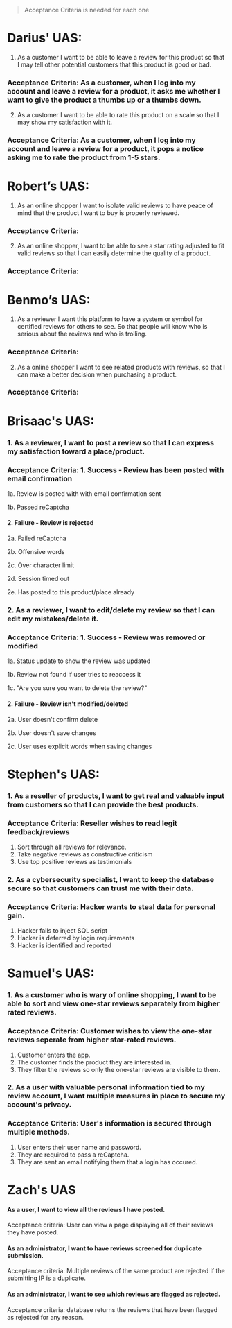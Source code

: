 >Acceptance Criteria is needed for each one

# Darius' UAS:
1. As a customer I want to be able to leave a review for this product so that I may tell other potential customers that this product is good or bad.
### Acceptance Criteria: As a customer, when I log into my account and leave a review for a product, it asks me whether I want to give the product a thumbs up or a thumbs down.
2. As a customer I want to be able to rate this product on a scale so that I may show my satisfaction with it. 
### Acceptance Criteria: As a customer, when I log into my account and leave a review for a product, it pops a notice asking me to rate the product from 1-5 stars.
# Robert’s UAS:
1.	As an online shopper I want to isolate valid reviews to have peace of mind that the product I want to buy is properly reviewed.
### Acceptance Criteria:
2.	As an online shopper, I want to be able to see a star rating adjusted to fit valid reviews so that I can easily determine the quality of a product.
### Acceptance Criteria:
# Benmo’s UAS:
1.	As a reviewer I want this platform to have a system or symbol for certified reviews for others to see. So that people will know who is serious about the reviews and who is trolling.
### Acceptance Criteria:
2.	As a online shopper I want to see related products with reviews, so that I can make a better decision when purchasing a product.
### Acceptance Criteria: 
# Brisaac's UAS:
### 1. As a reviewer, I want to post a review so that I can express my satisfaction toward a place/product.
### Acceptance Criteria: 1. Success - Review has been posted with email confirmation
1a. Review is posted with with email confirmation sent

1b. Passed reCaptcha
#### 2. Failure - Review is rejected
2a. Failed reCaptcha

2b. Offensive words

2c. Over character limit

2d. Session timed out

2e. Has posted to this product/place already
### 2. As a reviewer, I want to edit/delete my review so that I can edit my mistakes/delete it.
### Acceptance Criteria: 1. Success - Review was removed or modified
1a. Status update to show the review was updated

1b. Review not found if user tries to reaccess it

1c. "Are you sure you want to delete the review?"
#### 2. Failure - Review isn't modified/deleted
2a. User doesn't confirm delete

2b. User doesn't save changes

2c. User uses explicit words when saving changes
# Stephen's UAS:
### 1. As a reseller of products, I want to get real and valuable input from customers so that I can provide the best products.
### Acceptance Criteria: Reseller wishes to read legit feedback/reviews
1. Sort through all reviews for relevance.
2. Take negative reviews as constructive criticism
3. Use top positive reviews as testimonials

### 2. As a cybersecurity specialist, I want to keep the database secure so that customers can trust me with their data.
### Acceptance Criteria: Hacker wants to steal data for personal gain.
1. Hacker fails to inject SQL script
2. Hacker is deferred by login requirements
3. Hacker is identified and reported
# Samuel's UAS:
### 1. As a customer who is wary of online shopping, I want to be able to sort and view one-star reviews separately from higher rated reviews.
### Acceptance Criteria: Customer wishes to view the one-star reviews seperate from higher star-rated reviews.
1. Customer enters the app.
2. The customer finds the product they are interested in.
3. They filter the reviews so only the one-star reviews are visible to them.
### 2. As a user with valuable personal information tied to my review account, I want multiple measures in place to secure my account's privacy.
### Acceptance Criteria: User's information is secured through multiple methods.
1. User enters their user name and password.
2. They are required to pass a reCaptcha.
3. They are sent an email notifying them that a login has occured.
# Zach's UAS
#### As a user, I want to view all the reviews I have posted.
Acceptance criteria: User can view a page displaying all of their reviews they have posted.
#### As an administrator, I want to have reviews screened for duplicate submission.
Acceptance criteria: Multiple reviews of the same product are rejected if the submitting IP is a duplicate.
#### As an administrator, I want to see which reviews are flagged as rejected.
Acceptance criteria: database returns the reviews that have been flagged as rejected for any reason.
